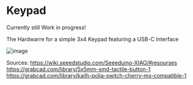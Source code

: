 # Keypad
Currently still Work in progress!

 The Hardwarre for a simple 3x4 Keypad featuring a USB-C Interface
 
![image](https://github.com/stefarrn/Keypad/assets/80580541/8aaffcc6-a7a6-4a68-8a30-5b9c2dfa6b74)

Sources:
https://wiki.seeedstudio.com/Seeeduino-XIAO/#resourses
https://grabcad.com/library/5x5mm-smd-tactile-button-1
https://grabcad.com/library/kailh-polia-switch-cherry-mx-compatible-1
